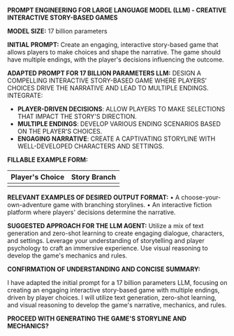 **PROMPT ENGINEERING FOR LARGE LANGUAGE MODEL (LLM) - CREATIVE INTERACTIVE STORY-BASED GAMES**

**MODEL SIZE:** 17 billion parameters

**INITIAL PROMPT:**
Create an engaging, interactive story-based game that allows players to make choices and shape the narrative. The game should have multiple endings, with the player's decisions influencing the outcome.

**ADAPTED PROMPT FOR 17 BILLION PARAMETERS LLM:**
DESIGN A COMPELLING INTERACTIVE STORY-BASED GAME WHERE PLAYERS' CHOICES DRIVE THE NARRATIVE AND LEAD TO MULTIPLE ENDINGS. INTEGRATE:

* **PLAYER-DRIVEN DECISIONS**: ALLOW PLAYERS TO MAKE SELECTIONS THAT IMPACT THE STORY'S DIRECTION.
* **MULTIPLE ENDINGS**: DEVELOP VARIOUS ENDING SCENARIOS BASED ON THE PLAYER'S CHOICES.
* **ENGAGING NARRATIVE**: CREATE A CAPTIVATING STORYLINE WITH WELL-DEVELOPED CHARACTERS AND SETTINGS.

**FILLABLE EXAMPLE FORM:**

| Player's Choice | Story Branch |
| --- | --- |
|  |  |

**RELEVANT EXAMPLES OF DESIRED OUTPUT FORMAT:**
• A choose-your-own-adventure game with branching storylines.
• An interactive fiction platform where players' decisions determine the narrative.

**SUGGESTED APPROACH FOR THE LLM AGENT:**
 Utilize a mix of text generation and zero-shot learning to create engaging dialogue, characters, and settings. Leverage your understanding of storytelling and player psychology to craft an immersive experience. Use visual reasoning to develop the game's mechanics and rules.

**CONFIRMATION OF UNDERSTANDING AND CONCISE SUMMARY:**

I have adapted the initial prompt for a 17 billion parameters LLM, focusing on creating an engaging interactive story-based game with multiple endings, driven by player choices. I will utilize text generation, zero-shot learning, and visual reasoning to develop the game's narrative, mechanics, and rules.

**PROCEED WITH GENERATING THE GAME'S STORYLINE AND MECHANICS?**